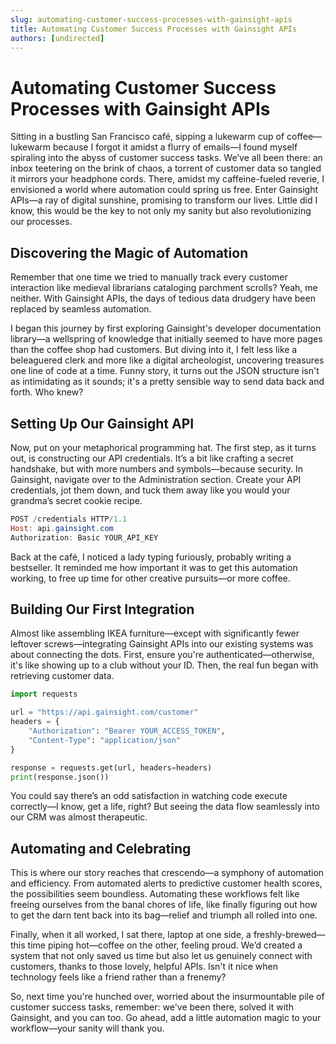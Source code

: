 ```yaml
---
slug: automating-customer-success-processes-with-gainsight-apis
title: Automating Customer Success Processes with Gainsight APIs
authors: [undirected]
---
```


# Automating Customer Success Processes with Gainsight APIs

Sitting in a bustling San Francisco café, sipping a lukewarm cup of coffee—lukewarm because I forgot it amidst a flurry of emails—I found myself spiraling into the abyss of customer success tasks. We’ve all been there: an inbox teetering on the brink of chaos, a torrent of customer data so tangled it mirrors your headphone cords. There, amidst my caffeine-fueled reverie, I envisioned a world where automation could spring us free. Enter Gainsight APIs—a ray of digital sunshine, promising to transform our lives. Little did I know, this would be the key to not only my sanity but also revolutionizing our processes.

## Discovering the Magic of Automation

Remember that one time we tried to manually track every customer interaction like medieval librarians cataloging parchment scrolls? Yeah, me neither. With Gainsight APIs, the days of tedious data drudgery have been replaced by seamless automation. 

I began this journey by first exploring Gainsight's developer documentation library—a wellspring of knowledge that initially seemed to have more pages than the coffee shop had customers. But diving into it, I felt less like a beleaguered clerk and more like a digital archeologist, uncovering treasures one line of code at a time. Funny story, it turns out the JSON structure isn't as intimidating as it sounds; it's a pretty sensible way to send data back and forth. Who knew?

## Setting Up Our Gainsight API

Now, put on your metaphorical programming hat. The first step, as it turns out, is constructing our API credentials. It’s a bit like crafting a secret handshake, but with more numbers and symbols—because security. In Gainsight, navigate over to the Administration section. Create your API credentials, jot them down, and tuck them away like you would your grandma’s secret cookie recipe. 

```powershell
POST /credentials HTTP/1.1
Host: api.gainsight.com
Authorization: Basic YOUR_API_KEY
```

Back at the café, I noticed a lady typing furiously, probably writing a bestseller. It reminded me how important it was to get this automation working, to free up time for other creative pursuits—or more coffee.

## Building Our First Integration

Almost like assembling IKEA furniture—except with significantly fewer leftover screws—integrating Gainsight APIs into our existing systems was about connecting the dots. First, ensure you're authenticated—otherwise, it's like showing up to a club without your ID. Then, the real fun began with retrieving customer data. 

```python
import requests

url = "https://api.gainsight.com/customer"
headers = {
    "Authorization": "Bearer YOUR_ACCESS_TOKEN",
    "Content-Type": "application/json"
}

response = requests.get(url, headers=headers)
print(response.json())
```

You could say there’s an odd satisfaction in watching code execute correctly—I know, get a life, right? But seeing the data flow seamlessly into our CRM was almost therapeutic.

## Automating and Celebrating

This is where our story reaches that crescendo—a symphony of automation and efficiency. From automated alerts to predictive customer health scores, the possibilities seem boundless. Automating these workflows felt like freeing ourselves from the banal chores of life, like finally figuring out how to get the darn tent back into its bag—relief and triumph all rolled into one.

Finally, when it all worked, I sat there, laptop at one side, a freshly-brewed—this time piping hot—coffee on the other, feeling proud. We’d created a system that not only saved us time but also let us genuinely connect with customers, thanks to those lovely, helpful APIs. Isn't it nice when technology feels like a friend rather than a frenemy?

So, next time you're hunched over, worried about the insurmountable pile of customer success tasks, remember: we've been there, solved it with Gainsight, and you can too. Go ahead, add a little automation magic to your workflow—your sanity will thank you.